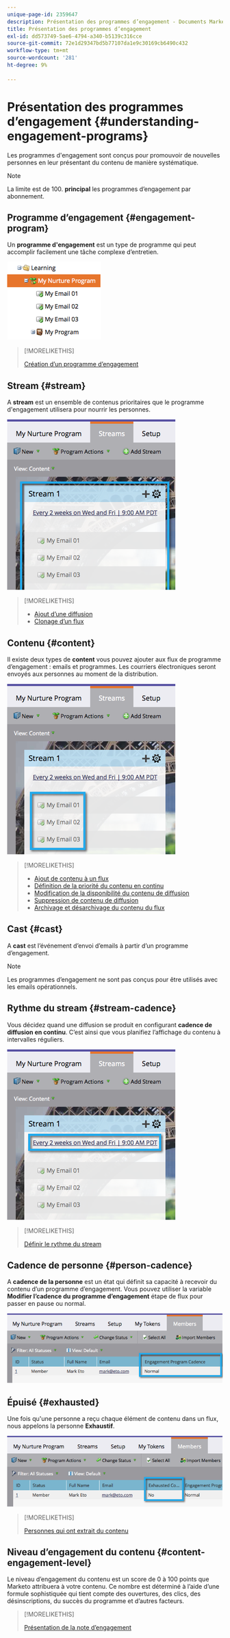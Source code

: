 ```yaml
---
unique-page-id: 2359647
description: Présentation des programmes d’engagement - Documents Marketo - Documentation du produit
title: Présentation des programmes d’engagement
exl-id: dd573749-5ae6-4794-a340-b5139c316cce
source-git-commit: 72e1d29347bd5b77107da1e9c30169cb6490c432
workflow-type: tm+mt
source-wordcount: '281'
ht-degree: 9%

---
```


# Présentation des programmes d’engagement {#understanding-engagement-programs}

Les programmes d&#39;engagement sont conçus pour promouvoir de nouvelles personnes en leur présentant du contenu de manière systématique.

>[!NOTE]
>
>La limite est de 100. **principal** les programmes d’engagement par abonnement.

## Programme d’engagement {#engagement-program}

Un **programme d&#39;engagement** est un type de programme qui peut accomplir facilement une tâche complexe d’entretien.

![](assets/image2014-9-15-15-3a24-3a57.png)

>[!MORELIKETHIS]
>
>[Création d’un programme d’engagement](/help/marketo/product-docs/email-marketing/drip-nurturing/creating-an-engagement-program/create-an-engagement-program.md)

## Stream {#stream}

A **stream** est un ensemble de contenus prioritaires que le programme d&#39;engagement utilisera pour nourrir les personnes.

![](assets/image2014-9-15-15-3a25-3a4.png)

>[!MORELIKETHIS]
>
>* [Ajout d’une diffusion](/help/marketo/product-docs/email-marketing/drip-nurturing/creating-an-engagement-program/add-a-stream.md)
>* [Clonage d’un flux](/help/marketo/product-docs/email-marketing/drip-nurturing/engagement-program-streams/clone-a-stream.md)


## Contenu {#content}

Il existe deux types de **content** vous pouvez ajouter aux flux de programme d’engagement : emails et programmes. Les courriers électroniques seront envoyés aux personnes au moment de la distribution.

![](assets/image2014-9-15-15-3a25-3a18.png)

>[!MORELIKETHIS]
>
>* [Ajout de contenu à un flux](/help/marketo/product-docs/email-marketing/drip-nurturing/creating-an-engagement-program/add-content-to-a-stream.md)
>* [Définition de la priorité du contenu en continu](/help/marketo/product-docs/email-marketing/drip-nurturing/using-stream-content/prioritize-stream-content.md)
>* [Modification de la disponibilité du contenu de diffusion](/help/marketo/product-docs/email-marketing/drip-nurturing/using-stream-content/edit-availability-of-stream-content.md)
>* [Suppression de contenu de diffusion](/help/marketo/product-docs/email-marketing/drip-nurturing/using-stream-content/remove-stream-content.md)
>* [Archivage et désarchivage du contenu du flux](/help/marketo/product-docs/email-marketing/drip-nurturing/using-stream-content/archive-and-unarchive-stream-content.md)


## Cast {#cast}

A **cast** est l’événement d’envoi d’emails à partir d’un programme d’engagement.

>[!NOTE]
>
>Les programmes d’engagement ne sont pas conçus pour être utilisés avec les emails opérationnels.

## Rythme du stream {#stream-cadence}

Vous décidez quand une diffusion se produit en configurant **cadence de diffusion en continu**. C’est ainsi que vous planifiez l’affichage du contenu à intervalles réguliers.

![](assets/image2014-9-15-15-3a25-3a27.png)

>[!MORELIKETHIS]
>
>[Définir le rythme du stream](/help/marketo/product-docs/email-marketing/drip-nurturing/engagement-program-streams/set-stream-cadence.md)

## Cadence de personne {#person-cadence}

A **cadence de la personne** est un état qui définit sa capacité à recevoir du contenu d’un programme d’engagement. Vous pouvez utiliser la variable **Modifier l’cadence du programme d’engagement** étape de flux pour passer en pause ou normal.

![](assets/image2014-9-15-15-3a25-3a55.png)

## Épuisé {#exhausted}

Une fois qu&#39;une personne a reçu chaque élément de contenu dans un flux, nous appelons la personne **Exhaustif**.

![](assets/image2014-9-15-15-3a26-3a5.png)

>[!MORELIKETHIS]
>
>[Personnes qui ont extrait du contenu](/help/marketo/product-docs/email-marketing/drip-nurturing/using-engagement-programs/people-who-have-exhausted-content.md)

## Niveau d’engagement du contenu {#content-engagement-level}

Le niveau d’engagement du contenu est un score de 0 à 100 points que Marketo attribuera à votre contenu. Ce nombre est déterminé à l’aide d’une formule sophistiquée qui tient compte des ouvertures, des clics, des désinscriptions, du succès du programme et d’autres facteurs.

>[!MORELIKETHIS]
>
>[Présentation de la note d’engagement](/help/marketo/product-docs/email-marketing/drip-nurturing/reports-and-notifications/understanding-the-engagement-score.md)
